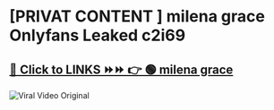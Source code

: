 
 # [PRIVAT CONTENT ] milena grace Onlyfans Leaked c2i69

## <h2><a href="https://clipsfans.com/milena_grace&ref=git">🔗 Click to LINKS ⏩⏩ 👉 🟢 milena grace </a></h2>

<a href="https://clipsfans.com/milena_grace&ref=git" rel="nofollow" data-target="animated-image.originalLink"><img src="https://i.ibb.co.com/xMMVF88/686577567.gif" alt="Viral Video Original" style="max-width: 100%; display: inline-block;" data-target="animated-image.originalImage"></a>

